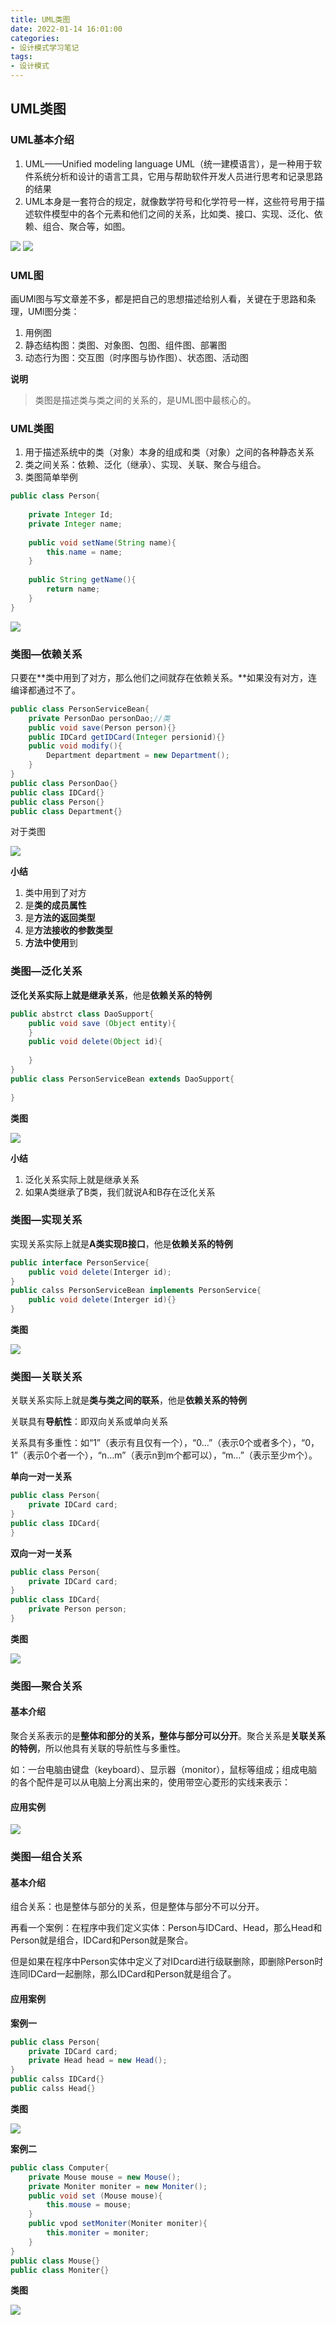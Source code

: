 ```yaml
---
title: UML类图
date: 2022-01-14 16:01:00
categories:
- 设计模式学习笔记
tags:
- 设计模式
---
```


## UML类图

### UML基本介绍

1. UML——Unified modeling language UML（统一建模语言），是一种用于软件系统分析和设计的语言工具，它用与帮助软件开发人员进行思考和记录思路的结果
2. UML本身是一套符合的规定，就像数学符号和化学符号一样，这些符号用于描述软件模型中的各个元素和他们之间的关系，比如类、接口、实现、泛化、依赖、组合、聚合等，如图。

<img src="/img/DesignPattern/DesignPattern-02-01.png">

<img src="/img/DesignPattern/DesignPattern-02-02.png">



### UML图

画UMl图与写文章差不多，都是把自己的思想描述给别人看，关键在于思路和条理，UMl图分类：

1. 用例图
2. 静态结构图：类图、对象图、包图、组件图、部署图
3. 动态行为图：交互图（时序图与协作图）、状态图、活动图

**说明**

> 类图是描述类与类之间的关系的，是UML图中最核心的。

### UML类图

1. 用于描述系统中的类（对象）本身的组成和类（对象）之间的各种静态关系
2. 类之间关系：依赖、泛化（继承）、实现、关联、聚合与组合。
3. 类图简单举例

```java
public class Person{
    
    private Integer Id;
    private Integer name;
    
    public void setName(String name){
        this.name = name;
    }
    
    public String getName(){
        return name;
    }
}
```

<img src="/img/DesignPattern/DesignPattern-02-03.png">

### 类图—依赖关系

只要在**类中用到了对方，那么他们之间就存在依赖关系。**如果没有对方，连编译都通过不了。

```java
public class PersonServiceBean{
    private PersonDao personDao;//类
    public void save(Person person){}
    public IDCard getIDCard(Integer persionid){}
    public void modify(){
        Department department = new Department();
    }
}
public class PersonDao{}
public class IDCard{}
public class Person{}
public class Department{}
```

对于类图

<img src="/img/DesignPattern/DesignPattern-02-04.png">

**小结**

1. 类中用到了对方
2. 是**类的成员属性**
3. 是**方法的返回类型**
4. 是**方法接收的参数类型**
5. **方法中使用**到

### 类图—泛化关系

**泛化关系实际上就是继承关系**，他是**依赖关系的特例**

```java
public abstrct class DaoSupport{
    public void save (Object entity){
    }
    public void delete(Object id){
        
    }
}
public class PersonServiceBean extends DaoSupport{
    
}
```

**类图**

<img src="/img/DesignPattern/DesignPattern-02-05.png">

**小结**

1. 泛化关系实际上就是继承关系
2. 如果A类继承了B类，我们就说A和B存在泛化关系

### 类图—实现关系

实现关系实际上就是**A类实现B接口**，他是**依赖关系的特例**

```java
public interface PersonService{
    public void delete(Interger id);
}
public calss PersonServiceBean implements PersonService{
    public void delete(Interger id){}
}
```

**类图**

<img src="/img/DesignPattern/DesignPattern-02-06.png">

### 类图—关联关系

关联关系实际上就是**类与类之间的联系**，他是**依赖关系的特例**

关联具有**导航性**：即双向关系或单向关系

关系具有多重性：如“1”（表示有且仅有一个），“0…”（表示0个或者多个），“0，1”（表示0个者一个），“n…m”（表示n到m个都可以），“m…”（表示至少m个）。

**单向一对一关系**

```java
public class Person{
    private IDCard card;
}
public class IDCard{
}
```

**双向一对一关系**

```java
public class Person{
    private IDCard card;
}
public class IDCard{
    private Person person;
}
```

**类图**

<img src="/img/DesignPattern/DesignPattern-02-07.png">

### 类图—聚合关系

#### 基本介绍

聚合关系表示的是**整体和部分的关系，整体与部分可以分开**。聚合关系是**关联关系的特例**，所以他具有关联的导航性与多重性。

如：一台电脑由键盘（keyboard）、显示器（monitor），鼠标等组成；组成电脑的各个配件是可以从电脑上分离出来的，使用带空心菱形的实线来表示：

#### 应用实例

<img src="/img/DesignPattern/DesignPattern-02-08.png">



### 类图—组合关系

#### 基本介绍

组合关系：也是整体与部分的关系，但是整体与部分不可以分开。

再看一个案例：在程序中我们定义实体：Person与IDCard、Head，那么Head和Person就是组合，IDCard和Person就是聚合。

但是如果在程序中Person实体中定义了对IDcard进行级联删除，即删除Person时连同IDCard一起删除，那么IDCard和Person就是组合了。

#### 应用案例

**案例一**

```java
public class Person{
    private IDCard card;
    private Head head = new Head();
}
public calss IDCard{}
public calss Head{}
```

**类图**

<img src="/img/DesignPattern/DesignPattern-02-09.png">

**案例二**

```java
public class Computer{
    private Mouse mouse = new Mouse();
    private Moniter moniter = new Moniter();
    public void set (Mouse mouse){
        this.mouse = mouse;
    }
    public vpod setMoniter(Moniter moniter){
        this.moniter = moniter;
    }
}
public class Mouse{}
public class Moniter{}
```

**类图**

<img src="/img/DesignPattern/DesignPattern-02-10.png">

